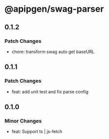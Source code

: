 # @apipgen/swag-parser

## 0.1.2

### Patch Changes

- chore: transform swag auto get baseURL

## 0.1.1

### Patch Changes

- feat: add unit test and fix parse config

## 0.1.0

### Minor Changes

- feat: Support ts | js-fetch
